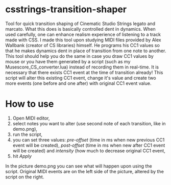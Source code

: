 # csstrings-transition-shaper
Tool for quick transition shaping of Cinematic Studio Strings legato and marcato.
What this does is basically controlled dent in dynamics. When used carefully, one can enhance realism experience of listening to a track made with CSS.
I made this tool upon studying MIDI files provided by Alex Wallbank (creator of CS libraries) himself. He programs his CC1 values so that he makes dynamics dent in place of transition from one note to another. This tool should help you do the same in case you draw CC1 values by mouse or you have them generated by a script (such as my Musescore_CS_converter.lua) instead of recording them in real-time.
It is necessary that there exists CC1 event at the time of transition already! This script will alter this existing CC1 event, change it's value and create two more events (one before and one after) with original CC1 event value.

# How to use
1. Open MIDI editor,
2. select notes you want to alter (use second note of each transition, like in demo.png),
3. run the script,
4. you can set three values: *pre-offset* (time in ms when new previous CC1 event will be created), *post-offset* (time in ms when new after CC1 event will be created) and *intensity* (how much to decrease original CC1 event,
5. hit *Apply*


In the picture demo.png you can see what will happen upon using the script. Original MIDI events are on the left side of the picture, altered by the script on the right.
